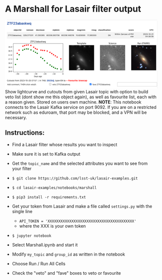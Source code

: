# A Marshall for Lasair filter output
![Screenshot](marshall_screenshot.png)
Show lightcurve and cutouts from given Lasair topic
with option to build veto list (dont show me this object again),
as well as favourite list, each with a reason given. 
Stored on users own machine.
**NOTE**: This notebook connects to the Lasair Kafka service on port 9092. 
If you are on a restricted network such as eduroam, that port may be blocked, 
and a VPN will be necessary.

## Instructions:

- Find a Lasair filter whose results you want to inspect
- Make sure it is set to Kafka output
- Get the `topic_name` and the selected attributes you want to see from your filter

- `$ git clone https://github.com/lsst-uk/lasair-examples.git`
- `$ cd lasair-examples/notebooks/marshall`
- `$ pip3 install -r requirements.txt`
- Get your token from Lasair and make a file called `settings.py` with the single line
    -    ```API_TOKEN = 'XXXXXXXXXXXXXXXXXXXXXXXXXXXXXXXXXXXXXXXX'```
    - where the XXX is your own token
- `$ jupyter notebook`
- Select Marshall.ipynb and start it
- Modify `my_topic` and `group_id` as written in the notebook
- Choose Run / Run All Cells
- Check the "veto" and "fave" boxes to veto or favourite

